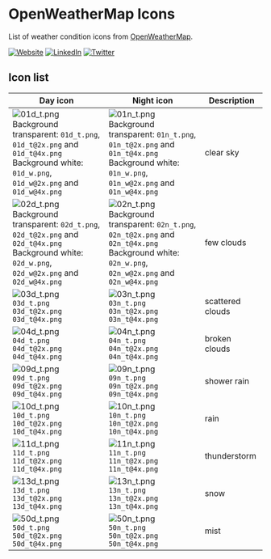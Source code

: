 # OpenWeatherMap Icons

List of weather condition icons from [OpenWeatherMap](https://openweathermap.org/weather-conditions).



[![Website](https://shields.braskam.com/v1/shields?name=website&format=rectangle&size=small)](https://rodrigo.kamada.com.br)
[![LinkedIn](https://shields.braskam.com/v1/shields?name=linkedin&format=rectangle&size=small)](https://www.linkedin.com/in/rodrigokamada)
[![Twitter](https://shields.braskam.com/v1/shields?name=twitter&format=rectangle&size=small&socialAccount=rodrigokamada)](https://twitter.com/rodrigokamada)



## Icon list


| Day icon | Night icon  | Description |
| --- | --- | --- |
| ![01d_t.png](https://rodrigokamada.github.io/openweathermap/images/01d_t.png)<br />Background transparent: `01d_t.png`, `01d_t@2x.png` and `01d_t@4x.png`<br />Background white: `01d_w.png`, `01d_w@2x.png` and `01d_w@4x.png` | ![01n_t.png](https://rodrigokamada.github.io/openweathermap/images/01n_t.png)<br />Background transparent: `01n_t.png`, `01n_t@2x.png` and `01n_t@4x.png`<br />Background white: `01n_w.png`, `01n_w@2x.png` and `01n_w@4x.png` | clear sky |
| ![02d_t.png](https://rodrigokamada.github.io/openweathermap/images/02d_t.png)<br />Background transparent: `02d_t.png`, `02d_t@2x.png` and `02d_t@4x.png`<br />Background white: `02d_w.png`, `02d_w@2x.png` and `02d_w@4x.png` | ![02n_t.png](https://rodrigokamada.github.io/openweathermap/images/02n_t.png)<br />Background transparent: `02n_t.png`, `02n_t@2x.png` and `02n_t@4x.png`<br />Background white: `02n_w.png`, `02n_w@2x.png` and `02n_w@4x.png` | few clouds |
| ![03d_t.png](https://rodrigokamada.github.io/openweathermap/images/03d_t.png)<br />`03d_t.png`<br />`03d_t@2x.png`<br />`03d_t@4x.png` | ![03n_t.png](https://rodrigokamada.github.io/openweathermap/images/03n_t.png)<br />`03n_t.png`<br />`03n_t@2x.png`<br />`03n_t@4x.png` | scattered clouds |
| ![04d_t.png](https://rodrigokamada.github.io/openweathermap/images/04d_t.png)<br />`04d_t.png`<br />`04d_t@2x.png`<br />`04d_t@4x.png` | ![04n_t.png](https://rodrigokamada.github.io/openweathermap/images/04n_t.png)<br />`04n_t.png`<br />`04n_t@2x.png`<br />`04n_t@4x.png` | broken clouds |
| ![09d_t.png](https://rodrigokamada.github.io/openweathermap/images/09d_t.png)<br />`09d_t.png`<br />`09d_t@2x.png`<br />`09d_t@4x.png` | ![09n_t.png](https://rodrigokamada.github.io/openweathermap/images/09n_t.png)<br />`09n_t.png`<br />`09n_t@2x.png`<br />`09n_t@4x.png` | shower rain |
| ![10d_t.png](https://rodrigokamada.github.io/openweathermap/images/10d_t.png)<br />`10d_t.png`<br />`10d_t@2x.png`<br />`10d_t@4x.png` | ![10n_t.png](https://rodrigokamada.github.io/openweathermap/images/10n_t.png)<br />`10n_t.png`<br />`10n_t@2x.png`<br />`10n_t@4x.png` | rain |
| ![11d_t.png](https://rodrigokamada.github.io/openweathermap/images/11d_t.png)<br />`11d_t.png`<br />`11d_t@2x.png`<br />`11d_t@4x.png` | ![11n_t.png](https://rodrigokamada.github.io/openweathermap/images/11n_t.png)<br />`11n_t.png`<br />`11n_t@2x.png`<br />`11n_t@4x.png` | thunderstorm |
| ![13d_t.png](https://rodrigokamada.github.io/openweathermap/images/13d_t.png)<br />`13d_t.png`<br />`13d_t@2x.png`<br />`13d_t@4x.png` | ![13n_t.png](https://rodrigokamada.github.io/openweathermap/images/13n_t.png)<br />`13n_t.png`<br />`13n_t@2x.png`<br />`13n_t@4x.png` | snow |
| ![50d_t.png](https://rodrigokamada.github.io/openweathermap/images/50d_t.png)<br />`50d_t.png`<br />`50d_t@2x.png`<br />`50d_t@4x.png` | ![50n_t.png](https://rodrigokamada.github.io/openweathermap/images/50n_t.png)<br />`50n_t.png`<br />`50n_t@2x.png`<br />`50n_t@4x.png` | mist |
